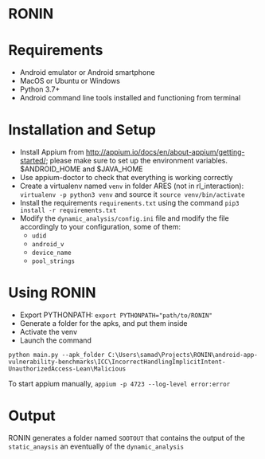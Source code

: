 # RONIN

# Requirements

* Android emulator or Android smartphone
* MacOS or Ubuntu or Windows
* Python 3.7+
* Android command line tools installed and functioning from terminal

# Installation and Setup

* Install Appium from http://appium.io/docs/en/about-appium/getting-started/; please make sure to set up the 
  environment variables. $ANDROID_HOME and $JAVA_HOME
* Use appium-doctor to check that everything is working correctly
* Create a virtualenv named `venv` in folder ARES (not in rl_interaction):
`virtualenv -p python3 venv` and source it `source venv/bin/activate`
* Install the requirements `requirements.txt` using the command `pip3 install -r requirements.txt`
* Modify the `dynamic_analysis/config.ini` file and modify the file accordingly to your configuration, some of them:
  * `udid`
  * `android_v`
  * `device_name`
  * `pool_strings`

# Using RONIN

* Export PYTHONPATH: ``export PYTHONPATH="path/to/RONIN"``
* Generate a folder for the apks, and put them inside
* Activate the venv 
* Launch the command

``python main.py --apk_folder C:\Users\samad\Projects\RONIN\android-app-vulnerability-benchmarks\ICC\IncorrectHandlingImplicitIntent-UnauthorizedAccess-Lean\Malicious``

To start appium manually,
`appium -p 4723 --log-level error:error`

# Output

RONIN generates a folder named ``SOOTOUT`` that contains the output of the `static_anaysis` 
an eventually of the `dynamic_analysis`

